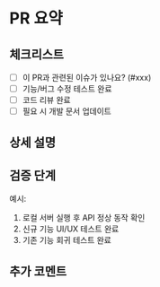 # PR 요약
<!-- 이번 PR의 목적과 변경 사항을 간단히 작성해주세요.-->

## 체크리스트
- [ ] 이 PR과 관련된 이슈가 있나요? (#xxx)
- [ ] 기능/버그 수정 테스트 완료
- [ ] 코드 리뷰 완료
- [ ] 필요 시 개발 문서 업데이트

## 상세 설명
<!-- 변경 사항, 추가된 기능, 버그 수정 내용 등을 자세히 작성해주세요.-->

## 검증 단계
<!-- PR을 적용하기 전에 확인한 사항과 테스트 방법을 작성해주세요.-->
예시:
1. 로컬 서버 실행 후 API 정상 동작 확인
2. 신규 기능 UI/UX 테스트 완료
3. 기존 기능 회귀 테스트 완료

## 추가 코멘트
<!-- 팀원에게 공유할 필요가 있는 추가 정보나 주석 등을 작성해주세요.-->
